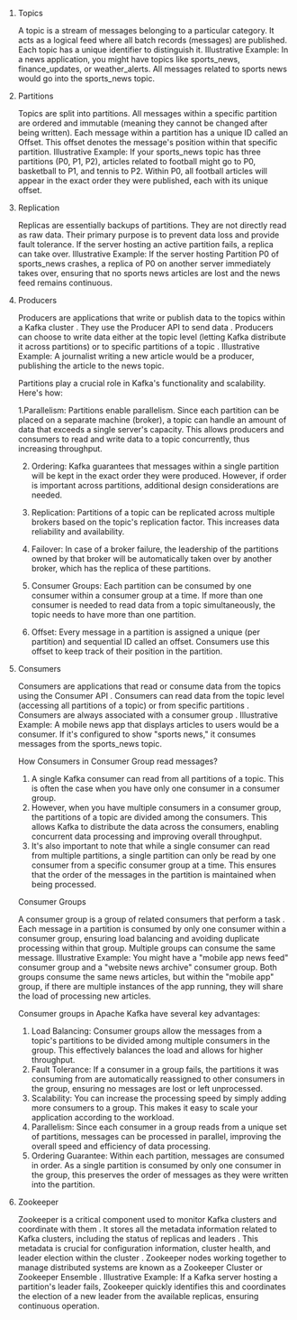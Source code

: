 

1.  Topics

       A topic is a stream of messages belonging to a particular category.
       It acts as a logical feed where all batch records (messages) are published.
       Each topic has a unique identifier to distinguish it.
       Illustrative Example: In a news application, you might have topics like sports_news, finance_updates, or weather_alerts. All messages related to sports news would go into the sports_news topic.

2.  Partitions

       Topics are split into partitions.
       All messages within a specific partition are ordered and immutable (meaning they cannot be changed after being written).
       Each message within a partition has a unique ID called an Offset. This offset denotes the message's position within that specific partition.
       Illustrative Example: If your sports_news topic has three partitions (P0, P1, P2), articles related to football might go to P0, basketball to P1, and tennis to P2. Within P0, all football articles will appear in the exact order they were published, each with its unique offset.

3.  Replication

       Replicas are essentially backups of partitions.
       They are not directly read as raw data.
       Their primary purpose is to prevent data loss and provide fault tolerance. If the server hosting an active partition fails, a replica can take over.
       Illustrative Example: If the server hosting Partition P0 of sports_news crashes, a replica of P0 on another server immediately takes over, ensuring that no sports news articles are lost and the news feed remains continuous.

4.  Producers

       Producers are applications that write or publish data to the topics within a Kafka cluster .
       They use the Producer API to send data .
       Producers can choose to write data either at the topic level (letting Kafka distribute it across partitions) or to specific partitions of a topic .
       Illustrative Example: A journalist writing a new article would be a producer, publishing the article to the news topic.

    Partitions play a crucial role in Kafka's functionality and scalability. Here's how:

     1.Parallelism: Partitions enable parallelism. Since each partition can be placed on a separate machine (broker), a topic can handle an amount of data that exceeds a single server's capacity. This allows producers and consumers to read and write data to a topic concurrently, thus increasing throughput.

     2. Ordering: Kafka guarantees that messages within a single partition will be kept in the exact order they were produced. However, if order is important across partitions, additional design considerations are needed.

     3. Replication: Partitions of a topic can be replicated across multiple brokers based on the topic's replication factor. This increases data reliability and availability.

     4. Failover: In case of a broker failure, the leadership of the partitions owned by that broker will be automatically taken over by another broker, which has the replica of these partitions.

     5. Consumer Groups: Each partition can be consumed by one consumer within a consumer group at a time. If more than one consumer is needed to read data from a topic simultaneously, the topic needs to have more than one partition.

     6. Offset: Every message in a partition is assigned a unique (per partition) and sequential ID called an offset. Consumers use this offset to keep track of their position in the partition.

5.  Consumers

       Consumers are applications that read or consume data from the topics using the Consumer API .
       Consumers can read data from the topic level (accessing all partitions of a topic) or from specific partitions .
       Consumers are always associated with a consumer group .
       Illustrative Example: A mobile news app that displays articles to users would be a consumer. If it's configured to show "sports news," it consumes messages from the sports_news topic.
    
    How Consumers in Consumer Group read messages?

    1. A single Kafka consumer can read from all partitions of a topic. This is often the case when you have only one consumer in a consumer group.
    2. However, when you have multiple consumers in a consumer group, the partitions of a topic are divided among the consumers. This allows Kafka to distribute the data across the consumers, enabling concurrent data processing and improving overall throughput.
    3. It's also important to note that while a single consumer can read from multiple partitions, a single partition can only be read by one consumer from a specific consumer group at a time. This ensures that the order of the messages in the partition is maintained when being processed.

    Consumer Groups

       A consumer group is a group of related consumers that perform a task .
       Each message in a partition is consumed by only one consumer within a consumer group, ensuring load balancing and avoiding duplicate processing within that group. Multiple groups can consume the same message.
       Illustrative Example: You might have a "mobile app news feed" consumer group and a "website news archive" consumer group. Both groups consume the same news articles, but within the "mobile app" group, if there are multiple instances of the app running, they will share the load of processing new articles.

    Consumer groups in Apache Kafka have several key advantages:

    1. Load Balancing: Consumer groups allow the messages from a topic's partitions to be divided among multiple consumers in the group. This effectively balances the load and allows for higher throughput.
    2. Fault Tolerance: If a consumer in a group fails, the partitions it was consuming from are automatically reassigned to other consumers in the group, ensuring no messages are lost or left unprocessed.
    3. Scalability: You can increase the processing speed by simply adding more consumers to a group. This makes it easy to scale your application according to the workload.
    4. Parallelism: Since each consumer in a group reads from a unique set of partitions, messages can be processed in parallel, improving the overall speed and efficiency of data processing.
    5. Ordering Guarantee: Within each partition, messages are consumed in order. As a single partition is consumed by only one consumer in the group, this preserves the order of messages as they were written into the partition.

7.  Zookeeper

       Zookeeper is a critical component used to monitor Kafka clusters and coordinate with them .
       It stores all the metadata information related to Kafka clusters, including the status of replicas and leaders .
       This metadata is crucial for configuration information, cluster health, and leader election within the cluster .
       Zookeeper nodes working together to manage distributed systems are known as a Zookeeper Cluster or Zookeeper Ensemble .
       Illustrative Example: If a Kafka server hosting a partition's leader fails, Zookeeper quickly identifies this and coordinates the election of a new leader from the available replicas, ensuring continuous operation.
